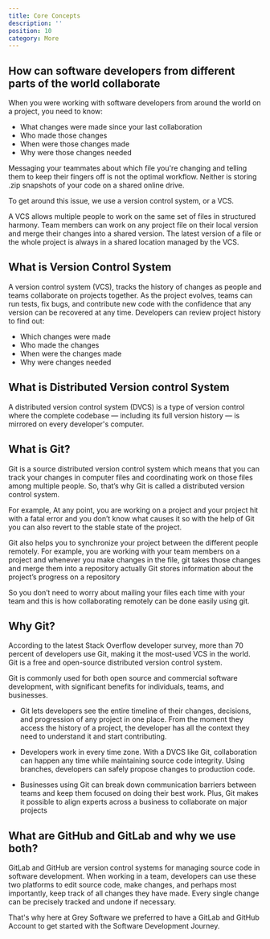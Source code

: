```yaml
---
title: Core Concepts 
description: ''
position: 10
category: More
---
```


## How can software developers from different parts of the world collaborate

When you were working with software developers from around the world on a project, you need to know:

* What changes were made since your last collaboration
* Who made those changes
* When were those changes made
* Why were those changes needed

Messaging your teammates about which file you're changing and telling them to keep their fingers off is not the optimal workflow. Neither is storing .zip snapshots of your code on a shared online drive. 

To get around this issue, we use a version control system, or a VCS. 

A VCS allows multiple people to work on the same set of files in structured harmony. Team members can work on any project file on their local version and merge their changes into a shared version. The latest version of a file or the whole project is always in a shared location managed by the VCS.


## What is Version Control System 

A version control system (VCS), tracks the history of changes as people and teams collaborate on projects together. As the project evolves, teams can run tests, fix bugs, and contribute new code with the confidence that any version can be recovered at any time. Developers can review project history to find out:

* Which changes were made
* Who made the changes
* When were the changes made
* Why were changes needed

## What is Distributed Version control System

A distributed version control system (DVCS) is a type of version control where the complete codebase — including its full version history — is mirrored on every developer's computer.

## What is Git?

Git is a source distributed version control system which means that you can track your changes in computer files and coordinating work on those files among multiple people. So, that’s why Git is called a distributed version control system. 

For example, At any point, you are working on a project and your project hit with a fatal error and you don’t know what causes it so with the help of Git you can also revert to the stable state of the project.

Git also helps you to synchronize your project between the different people remotely. For example, you are working with your team members on a project and whenever you make changes in the file, git takes those changes and merge them into a repository actually Git stores information about the project’s progress on a repository 

So you don’t need to worry about mailing your files each time with your team and this is how collaborating remotely can be done easily using git.


## Why Git?

According to the latest Stack Overflow developer survey, more than 70 percent of developers use Git, making it the most-used VCS in the world. Git is a free and open-source distributed version control system.

Git is commonly used for both open source and commercial software development, with significant benefits for individuals, teams, and businesses.

* Git lets developers see the entire timeline of their changes, decisions, and progression of any project in one place. From the moment they access the history of a project, the developer has all the context they need to understand it and start contributing.

* Developers work in every time zone. With a DVCS like Git, collaboration can happen any time while maintaining source code integrity. Using branches, developers can safely propose changes to production code.

* Businesses using Git can break down communication barriers between teams and keep them focused on doing their best work. Plus, Git makes it possible to align experts across a business to collaborate on major projects


## What are GitHub and GitLab and why we use both?

GitLab and GitHub are version control systems for managing source code in software development. When working in a team, developers can use these two platforms to edit source code, make changes, and perhaps most importantly, keep track of all changes they have made. Every single change can be precisely tracked and undone if necessary.

That's why here at Grey Software we preferred to have a GitLab and GitHub Account to get started with the Software Development Journey.
